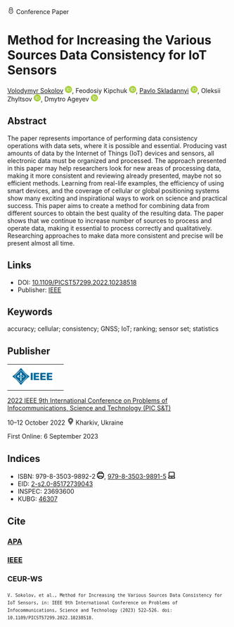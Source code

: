 <img src="/icons/lock.svg" width="16" height="16"> Conference Paper

# Method for Increasing the Various Sources Data Consistency for IoT Sensors

<a href="/">Volodymyr Sokolov</a> <a href="https://orcid.org/0000-0002-9349-7946" target="_blank"><img src="/icons/orcid.svg" width="16" height="16"></a>,
Feodosiy Kipchuk <a href="https://orcid.org/0000-0003-4816-9246" target="_blank"><img src="/icons/orcid.svg" width="16" height="16"></a>,
<a href="https://pavlo-skladannyi.github.io/">Pavlo Skladannyi</a> <a href="https://orcid.org/0000-0002-7775-6039" target="_blank"><img src="/icons/orcid.svg" width="16" height="16"></a>,
Oleksii Zhyltsov <a href="https://orcid.org/0000-0002-7253-5990" target="_blank"><img src="/icons/orcid.svg" width="16" height="16"></a>,
Dmytro Ageyev <a href="https://orcid.org/0000-0002-2686-3854" target="_blank"><img src="/icons/orcid.svg" width="16" height="16"></a>

## Abstract

The paper represents importance of performing data consistency operations with data sets, where it is possible and essential. Producing vast amounts of data by the Internet of Things (IoT) devices and sensors, all electronic data must be organized and processed. The approach presented in this paper may help researchers look for new areas of processing data, making it more consistent and reviewing already presented, maybe not so efficient methods. Learning from real-life examples, the efficiency of using smart devices, and the coverage of cellular or global positioning systems show many exciting and inspirational ways to work on science and practical success. This paper aims to create a method for combining data from different sources to obtain the best quality of the resulting data. The paper shows that we continue to increase number of sources to process and operate data, making it essential to process correctly and qualitatively. Researching approaches to make data more consistent and precise will be present almost all time.

## Links

* DOI: [10.1109/PICST57299.2022.10238518](https://doi.org/10.1109/PICST57299.2022.10238518) 
* Publisher: [IEEE](https://ieeexplore.ieee.org/document/10238518)

## Keywords

accuracy; cellular; consistency; GNSS; IoT; ranking; sensor set; statistics

## Publisher

<table>
<tr>
<td>
<img src="/icons/ieee.svg" height="50">
</td>
<td style="text-align: left;">
<span class="__dimensions_badge_embed__" data-doi="10.1109/PICST57299.2022.10238518" data-hide-zero-citations="true"></span><script async src="https://badge.dimensions.ai/badge.js" charset="utf-8"></script>
</td>
</tr>
</table>

[2022 IEEE 9th International Conference on Problems of Infocommunications, Science and Technology (PIC S&T)](https://ieeexplore.ieee.org/xpl/conhome/10238463/proceeding)

10–12 October 2022 <img src="/icons/location-pin.svg" width="16" height="16"> Kharkiv, Ukraine

First Online: 6 September 2023

## Indices

* ISBN: 979-8-3503-9892-2 <img src="/icons/print.svg" width="16" height="16">, [979-8-3503-9891-5](https://isbnsearch.org/isbn/979-8-3503-9891-5) <img src="/icons/online.svg" width="16" height="16">
* EID: [2-s2.0-85172739043](http://www.scopus.com/record/display.url?origin=inward&eid=2-s2.0-85172739043)
* INSPEC: 23693600
* KUBG: [46307](http://elibrary.kubg.edu.ua/id/eprint/46307/)

## Cite

### [APA](https://citation.crosscite.org/format?doi=10.1109/PICST57299.2022.10238518&style=apa&lang=en-US)

### [IEEE](https://citation.crosscite.org/format?doi=10.1109/PICST57299.2022.10238518&style=ieee&lang=en-US)

### CEUR-WS

<small>`V. Sokolov, et al., Method for Increasing the Various Sources Data Consistency for IoT Sensors, in: IEEE 9th International Conference on Problems of Infocommunications, Science and Technology (2023) 522–526. doi: 10.1109/PICST57299.2022.10238518.`</small>